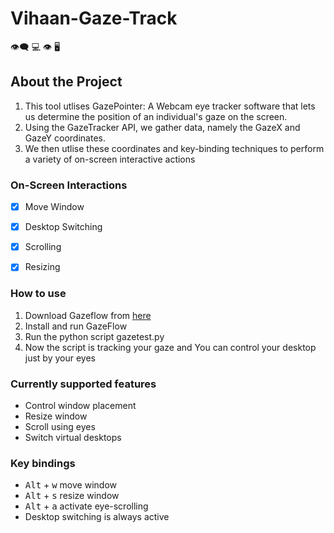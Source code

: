 # Vihaan-Gaze-Track
:eye_speech_bubble: :computer: :eye: :desktop_computer:

## About the Project
1. This tool utlises GazePointer: A Webcam eye tracker software that lets us determine the position of an individual's gaze on the screen. 
2. Using the GazeTracker API, we gather data, namely the GazeX and GazeY coordinates.
3. We then utlise these coordinates and key-binding techniques to perform a variety of on-screen interactive actions 

### On-Screen Interactions
- [x] Move Window
- [x] Desktop Switching
- [x] Scrolling
- [x] Resizing


### How to use
1. Download Gazeflow from [here](https://drive.google.com/file/d/1yuGFHnPVP8hCV2-qC6-u1R9OtL0Bzhre/view?usp=sharing)
2. Install and run GazeFlow
3. Run the python script gazetest.py
4. Now the script is tracking your gaze and You can control your desktop just by your eyes
### Currently supported features
- Control window placement
- Resize window
- Scroll using eyes
- Switch virtual desktops

### Key bindings
- <kbd>Alt</kbd> + <kbd>w</kbd> move window
- <kbd>Alt</kbd> + <kbd>s</kbd> resize window
- <kbd>Alt</kbd> + <kbd>a</kbd> activate eye-scrolling
- Desktop switching is always active
